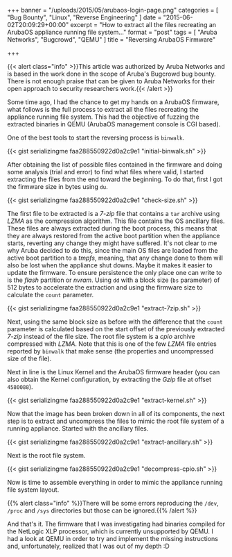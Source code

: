 +++
banner = "/uploads/2015/05/arubaos-login-page.png"
categories = [ "Bug Bounty", "Linux", "Reverse Engineering" ]
date = "2015-06-02T20:09:29+00:00"
excerpt = "How to extract all the files recreating an ArubaOS appliance running file system..."
format = "post"
tags = [ "Aruba Networks", "Bugcrowd", "QEMU" ]
title = "Reversing ArubaOS Firmware"

+++

{{< alert class="info" >}}This article was authorized by Aruba Networks and is based in the work done in the scope of Aruba's Bugcrowd bug bounty. There is not enough praise that can be given to Aruba Networks for their open approach to security researchers work.{{< /alert >}}

Some time ago, I had the chance to get my hands on a ArubaOS firmware, what follows is the full process to extract all the files recreating the appliance running file system. This had the objective of fuzzing the extracted binaries in QEMU (ArubaOS management console is CGI based).

<!--more-->

One of the best tools to start the reversing process is `binwalk`.

{{< gist serializingme faa288550922d0a2c9e1 "initial-binwalk.sh" >}}

After obtaining the list of possible files contained in the firmware and doing some analysis (trial and error) to find what files where valid, I started extracting the files from the end toward the beginning. To do that, first I got the firmware size in bytes using `du`.

{{< gist serializingme faa288550922d0a2c9e1 "check-size.sh" >}}

The first file to be extracted is a *7-zip* file that contains a `tar` archive using *LZMA* as the compression algorithm. This file contains the OS ancillary files. These files are always extracted during the boot process, this means that they are always restored from the active boot partition when the appliance starts, reverting any change they might have suffered. It's not clear to me why Aruba decided to do this, since the main OS files are loaded from the active boot partition to a *tmpfs*, meaning, that any change done to them will also be lost when the appliance shut downs. Maybe it makes it easier to update the firmware. To ensure persistence the only place one can write to is the *flash* partition or *nvram*. Using `dd` with a block size (`bs` parameter) of 512 bytes to accelerate the extraction and using the firmware size to calculate the `count` parameter.

{{< gist serializingme faa288550922d0a2c9e1 "extract-7zip.sh" >}}

Next, using the same block size as before with the difference that the `count` parameter is calculated based on the start offset of the previously extracted *7-zip* instead of the file size. The root file system is a *cpio* archive compressed with *LZMA*. Note that this is one of the few *LZMA* file entries reported by `binwalk` that make sense (the properties and uncompressed size of the file).

Next in line is the Linux Kernel and the ArubaOS firmware header (you can also obtain the Kernel configuration, by extracting the *Gzip* file at offset `4580088`).

{{< gist serializingme faa288550922d0a2c9e1 "extract-kernel.sh" >}}

Now that the image has been broken down in all of its components, the next step is to extract and uncompress the files to mimic the root file system of a running appliance. Started with the ancillary files.

{{< gist serializingme faa288550922d0a2c9e1 "extract-ancillary.sh" >}}

Next is the root file system.

{{< gist serializingme faa288550922d0a2c9e1 "decompress-cpio.sh" >}}

Now is time to assemble everything in order to mimic the appliance running file system layout.

{{% alert class="info" %}}There will be some errors reproducing the `/dev`, `/proc` and `/sys` directories but those can be ignored.{{% /alert %}}

And that's it. The firmware that I was investigating had binaries compiled for the NetLogic XLP processor, which is currently unsupported by QEMU. I had a look at QEMU in order to try and implement the missing instructions and, unfortunately, realized that I was out of my depth :D
